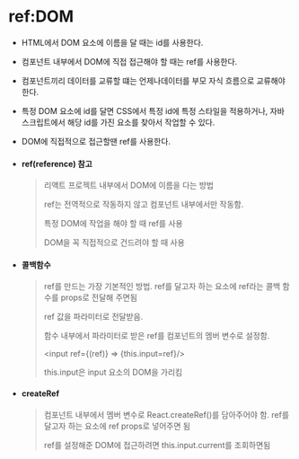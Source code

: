 # ref:DOM

- HTML에서 DOM 요소에 이름을 달 때는 id를 사용한다.

- 컴포넌트 내부에서 DOM에 직접 접근해야 할 때는 ref를 사용한다.

- 컴포넌트끼리 데이터를 교류할 떄는 언제나데이터를 부모 자식 흐름으로 교류해야 한다.

- 특정 DOM 요소에  id를 달면 CSS에서 특정 id에 특정 스타일을 적용하거나, 자바스크립트에서 해당 id를 가진 요소를 찾아서 작업할 수 있다.

- DOM에 직접적으로 접근할땐 ref를 사용한다.

- #### ref(reference) 참고

  > 리액트 프로젝트 내부에서 DOM에 이름을 다는 방법
  >
  > ref는 전역적으로 작동하지 않고 컴포넌트 내부에서만 작동함.
  >
  > 특정 DOM에 작업을 해야 할 때 ref를 사용
  >
  > DOM을 꼭 직접적으로 건드려야 할 때 사용

- #### 콜백함수

  > ref를 만드는 가장 기본적인 방법. ref를 달고자 하는 요소에 ref라는 콜백 함수를 props로 전달해 주면됨
  >
  > ref 값을 파라미터로 전달받음.
  >
  > 함수 내부에서 파라미터로 받은 ref를 컴포넌트의 멤버 변수로 설정함.
  >
  > <input ref={(ref)} => {this.input=ref}/>
  >
  > this.input은 input 요소의 DOM을 가리킴

- #### createRef

  > 컴포넌트 내부에서 멤버 변수로 React.createRef()를 담아주어야 함.  ref를 달고자 하는 요소에 ref props로 넣어주면 됨
  >
  > ref를 설정해준 DOM에 접근하려면 this.input.current를 조회하면됨